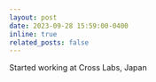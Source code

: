 ```yaml
---
layout: post
date: 2023-09-28 15:59:00-0400
inline: true
related_posts: false
---
```


Started working at Cross Labs, Japan